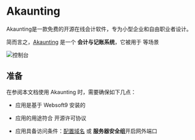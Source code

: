 # Akaunting

Akaunting是一款免费的开源在线会计软件，专为小型企业和自由职业者设计。

简而言之，[Akaunting](https://akaunting.com/) 是一个 **会计与记账系统**，它被用于  等场景


![控制台](https://libs.websoft9.com/Websoft9/DocsPicture/zh/akaunting/akaunting-gui-websoft9.png)


## 准备

在参阅本文档使用 Akaunting 时，需要确保如下几点：

- 应用是基于 Websoft9 安装的

- 应用的用途符合 [](https://some_license_url) 开源许可协议

- 应用具备访问条件：[配置域名](./guide/appsetdomain) 或 **服务器安全组**开启网外端口